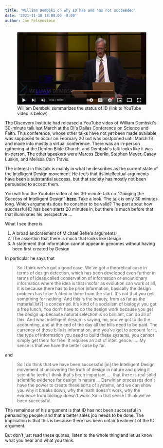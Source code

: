 ```yaml
---
title: 'William Dembski on why ID has and has not succeeded'
date: '2021-11-30 18:00:00 -8:00'
author: Joe Felsenstein
---
```


<figure><figcaption><img src="/uploads/2021/DembskiGaugingSuccess.png" alt="[Dembski Youtube]"/>
William Dembski summarizes the status of ID (link to YouTube video is below)</figcaption></figure>


The Discovery Institute had released a YouTube video of William Dembski's 30-minute talk last March at the
DI's Dallas Conference on Science and Faith.  This conference, whose other talks have not yet been made
available, was supposed to occur on February 20 but was postponed until March 13 and made into mostly a virtual
conference.  There was an in-person gathering at the Denton Bible Church, and Dembski's
talk looks like it was in-person.  The
other speakers were Marcos Eberlin, Stephen Meyer, Casey Luskin, and Melissa Cain Travis.


The interest in this talk is mainly in what he describes as the current state of the Intelligent
Design movement.  He feels that its intellectual arguments have been a substantial success, but
that society has mostly not been persuaded to accept them.

You will find the Youtube video of his 30-minute talk on "Gauging the Success of Intelligent
Design" [**here**](https://youtu.be/mDD7pARRfm4).   Take a look.  The talk is only 30 minutes
long.  Which arguments does he consider to be valid?  The part about how successful ID
has been starts 20 minutes in, but there is much before that that illuminates his
perspective ...

<!--more-->

What I see there is 
1. A broad endorsement of Michael Behe's arguments
2. The assertion that there is much that looks like Design
3. A statement that information cannot appear in genomes without having been first created by Design

In particular he says that

> So I think we've got a good case.  We've got a theoretical case in terms of design detection, which has been developed even further in terms of ideas called conservation of information or evolutionary informatics where the idea is that insofar as evolution can work at all, it is because there has to be prior information, basically the design problem has to be folded in there from the start.  It's not that you get something for nothing.  And this is the beauty, from as far as the material[ist?] is concerned.  It's kind of a socialism of biology: you get a free lunch,  You don't have to do the design work because you get the design up because natural selection is so brilliant, can do all of this.  And what intelligent design is saying, no, you've got to do the accounting, and at the end of the day all the bills need to be paid. The currency of those bills is information, and you've got to account for it, the type of information you need to build these systems, you cannot simply get them for free.  It requires an act of intelligence.  .... My sense is that we have the better case by far.

and

> So I do think that we have been successful [in] the Intelligent Design movement at uncovering the truth of design in nature and giving it scientific teeth. I think that's been important ....  that there is real solid scientific evidence for design in nature ... Darwinian processes don't have the power to create these sorts of systems, and we can show you why it breaks down, why the math doesn't work, why the evidence from biology doesn't work.  So in that sense I think we've been successful.  

The remainder of his argument is that ID has not been successful in persuading people, and that a better
sales job needs to be done.  The implication is that this is because there has been unfair treatment of
the ID argument.


But don't just read these quotes, listen to the whole thing and let us know what you hear and what you think.
